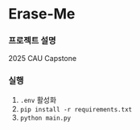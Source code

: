 # Erase-Me

### 프로젝트 설명

2025 CAU Capstone

### 실행

1. `.env` 활성화
2. `pip install -r requirements.txt`
3. `python main.py`
